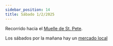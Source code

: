 ```yaml
---
sidebar_position: 14
title: Sábado 1/2/2025
---
```


Recorrido hacia el [Muelle de St. Pete](https://www.google.com.ar/maps/place/St.+Pete+Pier/@27.7735858,-82.688337,13714m/data=!3m1!1e3!4m10!1m2!2m1!1smuelle+st+pete!3m6!1s0x88c2e1a9eb3be15f:0x294fc9a97bd1eff2!8m2!3d27.7735842!4d-82.6314207!15sCg5tdWVsbGUgc3QgcGV0ZVoQIg5tdWVsbGUgc3QgcGV0ZZIBEnRvdXJpc3RfYXR0cmFjdGlvbuABAA!16s%2Fm%2F02z1r9q?entry=ttu&g_ep=EgoyMDI1MDEwOC4wIKXMDSoASAFQAw%3D%3D).
 
Los sábados por la mañana hay un [mercado local](https://www.google.com.ar/maps/place/St.+Petersburg+Saturday+Morning+Market/@27.7681388,-82.6332442,1057m/data=!3m1!1e3!4m14!1m7!3m6!1s0x88c2e19c71a9163d:0x9cecdb489e570067!2sSt.+Petersburg+Saturday+Morning+Market!8m2!3d27.7690311!4d-82.63322!16s%2Fg%2F1tl9nc26!3m5!1s0x88c2e19c71a9163d:0x9cecdb489e570067!8m2!3d27.7690311!4d-82.63322!16s%2Fg%2F1tl9nc26?entry=ttu&g_ep=EgoyMDI1MDEwOC4wIKXMDSoASAFQAw%3D%3D)
